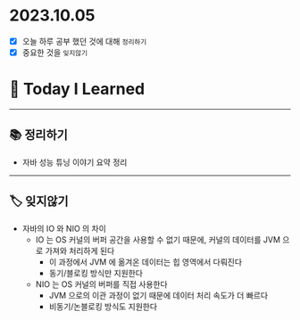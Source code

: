 # 2023.10.05

- [x] 오늘 하루 공부 했던 것에 대해 `정리하기`
- [x] 중요한 것을 `잊지않기`

# 🚩 Today I Learned

---

## 📚 정리하기

- 자바 성능 튜닝 이야기 요약 정리

---

## 🏷 잊지않기

- 자바의 IO 와 NIO 의 차이
  - IO 는 OS 커널의 버퍼 공간을 사용할 수 없기 때문에, 커널의 데이터를 JVM 으로 가져와 처리하게 된다
    - 이 과정에서 JVM 에 옮겨온 데이터는 힙 영역에서 다뤄진다
    - 동기/블로킹 방식만 지원한다
  - NIO 는 OS 커널의 버퍼를 직접 사용한다
    - JVM 으로의 이관 과정이 없기 때문에 데이터 처리 속도가 더 빠르다
    - 비동기/논블로킹 방식도 지원한다
